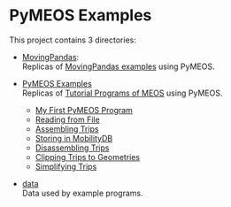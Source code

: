 # PyMEOS Examples


This project contains 3 directories:
- [MovingPandas](./MovingPandas):  
  Replicas of [MovingPandas examples](https://github.com/anitagraser/movingpandas-examples) using PyMEOS.
- [PyMEOS Examples](./PyMEOS%20Examples)  
  Replicas of [Tutorial Programs of MEOS](https://www.libmeos.org/tutorialprograms/) using PyMEOS.
  - [My First PyMEOS Program](PyMEOS%20Examples/pymeos_hello_world.py)
  - [Reading from File](PyMEOS%20Examples/pymeos_read_ais.py)
  - [Assembling Trips](PyMEOS%20Examples/pymeos_process_ais.py)
  - [Storing in MobilityDB](PyMEOS%20Examples/pymeos_store_ais.py)
  - [Disassembling Trips](PyMEOS%20Examples/pymeos_disassemble_berlinmod.py)
  - [Clipping Trips to Geometries](PyMEOS%20Examples/pymeos_clip_berlinmod.py)
  - [Simplifying Trips](PyMEOS%20Examples/pymeos_simplify_berlinmod.py)

- [data](./data)  
  Data used by example programs.
